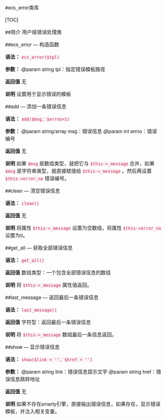 #ecs_error类库

[TOC]

##简介
用户级错误处理类

##ecs_error — 构造函数

**语法：** 
`ecs_error($tpl)`

**参数：**
@param string tpl：指定错误模板路径

**返回值**
无

**说明**
设置用于显示错误的模板


##add — 添加一条错误信息

**语法：** 
`add($msg, $errno=1)`

**参数：**
@param string/array msg：错误信息
@param int errno：错误编号

**返回值**
无

**说明**
如果 `$msg` 是数组类型，就把它与 `$this->_message` 合并，如果 `$msg` 是字符串类型，就直接赋值给  `$this->_message` 。然后再设置 `$this->error_no` 错误编号。


##clean — 清空错误信息

**语法：** 
`clean()`

**返回值**
无

**说明**
将属性 `$this->_message` 设置为空数组，将属性 `$this->error_no`  设置为0。


##get_all — 获取全部错误信息

**语法：** 
`get_all()`

**返回值**
数组类型：一个包含全部错误信息的数组

**说明**
将 `$this->_message` 属性值返回。


##last_message — 返回最后一条错误信息

**语法：** 
`last_message()`

**返回值**
字符型：返回最后一条错误信息

**说明**
将 `$this->_message` 数组最后一条信息返回。



##show — 显示错误信息

**语法：** 
`show($link = '', $href = '')`

**参数：**
@param string link：错误信息提示文字
@param string href：错误信息跳转地址

**返回值**
无

**说明**
如果不存在smarty引擎，直接输出错误信息，如果存在，显示错误模板，并注入相关变量。




<style>
    h1,h2,h3,h4,p,strong { font-family: "Helvetica Neue",Arial,"Hiragino Sans GB","STHeiti","Microsoft YaHei","WenQuanYi Micro Hei",SimSun,Song,sans-serif }
    p { font-size: 16px; }
    code { color: #c7254e; background-color:#f9f2f4 !important; }
    .toc ul { list-style-type: none; margin-bottom: 15px; font-size:18px; font-family:"Helvetica Neue",Arial,"Hiragino Sans GB","STHeiti","Microsoft YaHei","WenQuanYi Micro Hei",SimSun,Song,sans-serif;  }
</style>
<link href="http://cdn.bootcss.com/highlight.js/9.7.0/styles/vs.min.css" rel="stylesheet">
<script src="http://cdn.bootcss.com/highlight.js/9.7.0/highlight.min.js"></script>
<script>hljs.initHighlightingOnLoad();</script>